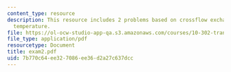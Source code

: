 ```yaml
---
content_type: resource
description: This resource includes 2 problems based on crossflow exchanger, and air
  temperature.
file: https://ol-ocw-studio-app-qa.s3.amazonaws.com/courses/10-302-transport-processes-fall-2004/7b770c64ee327086ee36d2a27c637dcc_exam2.pdf
file_type: application/pdf
resourcetype: Document
title: exam2.pdf
uid: 7b770c64-ee32-7086-ee36-d2a27c637dcc
---
```

